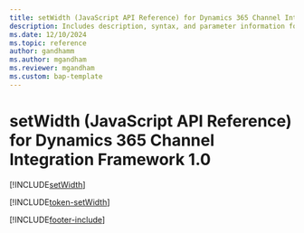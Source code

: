 ```yaml
---
title: setWidth (JavaScript API Reference) for Dynamics 365 Channel Integration Framework 1.0 
description: Includes description, syntax, and parameter information for the setWidth method in JavaScript API Reference for Channel Integration Framework 1.0. 
ms.date: 12/10/2024
ms.topic: reference
author: gandhamm
ms.author: mgandham
ms.reviewer: mgandham
ms.custom: bap-template
---
```


# setWidth (JavaScript API Reference) for Dynamics 365 Channel Integration Framework 1.0 

[!INCLUDE[setWidth](Includes/setWidth-description.md)]

[!INCLUDE[token-setWidth](../../../../shared/token-setWidth.md)]


[!INCLUDE[footer-include](../../../../../includes/footer-banner.md)]
